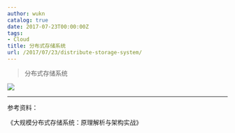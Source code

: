 ```yaml
---
author: wukn
catalog: true
date: 2017-07-23T00:00:00Z
tags:
- Cloud
title: 分布式存储系统
url: /2017/07/23/distribute-storage-system/
---
```


> 分布式存储系统

<!--more-->

![](/img/post/cloud/distribute-storage-system.svg)

---

参考资料：

《大规模分布式存储系统：原理解析与架构实战》
